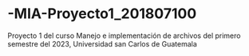 # -MIA-Proyecto1_201807100
Proyecto 1 del curso Manejo e implementación de archivos del primero semestre del 2023, Universidad san Carlos de Guatemala
